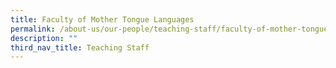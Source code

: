 ```yaml
---
title: Faculty of Mother Tongue Languages
permalink: /about-us/our-people/teaching-staff/faculty-of-mother-tongue-languages/
description: ""
third_nav_title: Teaching Staff
---
```

